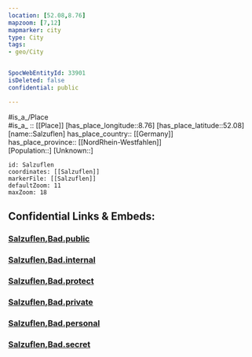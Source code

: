 ```yaml
---
location: [52.08,8.76] 
mapzoom: [7,12] 
mapmarker: city 
type: City
tags:
- geo/City


SpocWebEntityId: 33901
isDeleted: false
confidential: public

---
```

#is_a_/Place  
#is_a_ :: [[Place]] 
[has_place_longitude::8.76] 
[has_place_latitude::52.08] 
[name::Salzuflen] 
has_place_country:: [[Germany]]  
has_place_province:: [[NordRhein-Westfahlen]]  
[Population::] 
[Unknown::] 


```leaflet
id: Salzuflen
coordinates: [[Salzuflen]] 
markerFile: [[Salzuflen]] 
defaultZoom: 11 
maxZoom: 18
```


## Confidential Links & Embeds: 

### [Salzuflen,Bad.public](/_public/\Earth\Continent\Europe\Europe~Central\Germany\Germany~West\Nordrhein-Westfalen\counties~NW\Lippe\cities~Lippe\Salzuflen,BadSalzuflen,Bad.public.md) 

### [Salzuflen,Bad.internal](/_internal/\Earth\Continent\Europe\Europe~Central\Germany\Germany~West\Nordrhein-Westfalen\counties~NW\Lippe\cities~Lippe\Salzuflen,BadSalzuflen,Bad.internal.md) 

### [Salzuflen,Bad.protect](/_protect/\Earth\Continent\Europe\Europe~Central\Germany\Germany~West\Nordrhein-Westfalen\counties~NW\Lippe\cities~Lippe\Salzuflen,BadSalzuflen,Bad.protect.md) 

### [Salzuflen,Bad.private](/_private/\Earth\Continent\Europe\Europe~Central\Germany\Germany~West\Nordrhein-Westfalen\counties~NW\Lippe\cities~Lippe\Salzuflen,BadSalzuflen,Bad.private.md) 

### [Salzuflen,Bad.personal](/_personal/\Earth\Continent\Europe\Europe~Central\Germany\Germany~West\Nordrhein-Westfalen\counties~NW\Lippe\cities~Lippe\Salzuflen,BadSalzuflen,Bad.personal.md) 

### [Salzuflen,Bad.secret](/_secret/\Earth\Continent\Europe\Europe~Central\Germany\Germany~West\Nordrhein-Westfalen\counties~NW\Lippe\cities~Lippe\Salzuflen,BadSalzuflen,Bad.secret.md)

